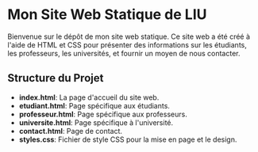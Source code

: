 # Mon Site Web Statique de LIU
Bienvenue sur le dépôt de mon site web statique. Ce site web a été créé à l'aide de HTML et CSS pour présenter des informations sur les étudiants, les professeurs, les universités, et fournir un moyen de nous contacter.
## Structure du Projet
- **index.html**: La page d'accueil du site web.
- **etudiant.html**: Page spécifique aux étudiants.
- **professeur.html**: Page spécifique aux professeurs.
- **universite.html**: Page spécifique à l'université.
- **contact.html**: Page de contact.
- **styles.css**: Fichier de style CSS pour la mise en page et le design.
